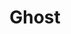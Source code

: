 ---
blog: https://blog.ghost.org/
facebook: https://facebook.com/ghost
git: https://github.com/tryghost/ghost
images:
- ghost-tile.svg
instagram: https://instagram.com/ghost
logohandle: ghost
sort: ghost
title: Ghost
twitter: https://x.com/tryghost
website: https://ghost.org/
---